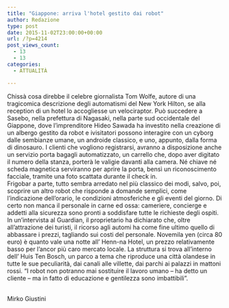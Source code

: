 ```yaml
---
title: "Giappone: arriva l'hotel gestito dai robot"
author: Redazione
type: post
date: 2015-11-02T23:00:00+00:00
url: /?p=4214
post_views_count:
  - 13
  - 13
categories:
  - ATTUALITÀ

---
```

Chiss&agrave; cosa direbbe il celebre giornalista Tom Wolfe, autore di una tragicomica descrizione degli automatismi del New York Hilton, se alla reception di un hotel lo accogliesse un velociraptor. Pu&ograve; succedere a Sasebo, nella prefettura di Nagasaki, nella parte sud occidentale del Giappone, dove l&rsquo;imprenditore Hideo Sawada ha investito nella creazione di un albergo gestito da robot e ivisitatori possono interagire con un cyborg dalle sembianze umane, un androide classico, e uno, appunto, dalla forma di dinosauro. I clienti che vogliono registrarsi, avranno a disposizione anche un servizio porta bagagli automatizzato, un carrello che, dopo aver digitato il numero della stanza, porter&agrave; le valigie davanti alla camera. N&eacute; chiave n&eacute; scheda magnetica serviranno per aprire la porta, bens&igrave; un riconoscimento facciale, tramite una foto scattata durante il check in.  
Frigobar a parte, tutto sembra arredato nel pi&ugrave; classico dei modi, salvo, poi, scoprire un altro robot che risponde a domande semplici, come l&rsquo;indicazione dell&rsquo;orario, le condizioni atmosferiche e gli eventi del giorno. Di certo non manca il personale in carne ed ossa: cameriere, concierge e addetti alla sicurezza sono pronti a soddisfare tutte le richieste degli ospiti.  
In un&rsquo;intervista al Guardian, il proprietario ha dichiarato che, oltre all&rsquo;attrazione dei turisti, il ricorso agli automi ha come fine ultimo quello di abbassare i prezzi, tagliando sui costi del personale. Novemila yen (circa 80 euro) &egrave; quanto vale una notte all&rsquo; Henn-na Hotel, un prezzo relativamente basso per l&rsquo;ancor pi&ugrave; caro mercato locale. La struttura si trova all&rsquo;interno dell&rsquo; Huis Ten Bosch, un parco a tema che riproduce una citt&agrave; olandese in tutte le sue peculiarit&agrave;, dai canali alle villette, dai parchi ai palazzi in mattoni rossi. &ldquo;I robot non potranno mai sostituire il lavoro umano &ndash; ha detto un cliente &ndash; ma in fatto di educazione e gentilezza sono imbattibili&rdquo;.  
&nbsp;

Mirko Giustini
